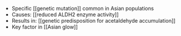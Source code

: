 - Specific [[genetic mutation]] common in Asian populations  
- Causes: [[reduced ALDH2 enzyme activity]]  
- Results in: [[genetic predisposition for acetaldehyde accumulation]]  
- Key factor in [[Asian glow]]
